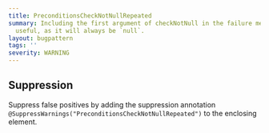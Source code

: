 ```yaml
---
title: PreconditionsCheckNotNullRepeated
summary: Including the first argument of checkNotNull in the failure message is not
  useful, as it will always be `null`.
layout: bugpattern
tags: ''
severity: WARNING
---
```


<!--
*** AUTO-GENERATED, DO NOT MODIFY ***
To make changes, edit the @BugPattern annotation or the explanation in docs/bugpattern.
-->



## Suppression
Suppress false positives by adding the suppression annotation `@SuppressWarnings("PreconditionsCheckNotNullRepeated")` to the enclosing element.
